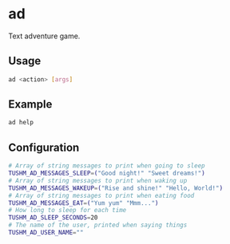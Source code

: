 # ad
Text adventure game.

## Usage
```bash
ad <action> [args]
```

## Example
```bash
ad help
```

## Configuration
```bash
# Array of string messages to print when going to sleep
TUSHM_AD_MESSAGES_SLEEP=("Good night!" "Sweet dreams!")
# Array of string messages to print when waking up
TUSHM_AD_MESSAGES_WAKEUP=("Rise and shine!" "Hello, World!")
# Array of string messages to print when eating food
TUSHM_AD_MESSAGES_EAT=("Yum yum" "Mmm...")
# How long to sleep for each time
TUSHM_AD_SLEEP_SECONDS=20
# The name of the user, printed when saying things
TUSHM_AD_USER_NAME=""
```
